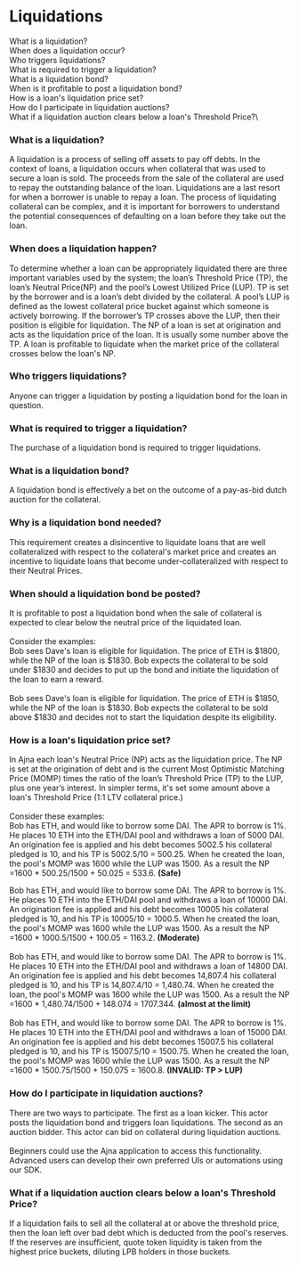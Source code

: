 # Liquidations

What is a liquidation?\
When does a liquidation occur?\
Who triggers liquidations?\
What is required to trigger a liquidation?\
What is a liquidation bond?\
When is it profitable to post a liquidation bond?\
How is a loan's liquidation price set?\
How do I participate in liquidation auctions?\
What if a liquidation auction clears below a loan's Threshold Price?\


### What is a liquidation?

A liquidation is a process of selling off assets to pay off debts. In the context of loans, a liquidation occurs when collateral that was used to secure a loan is sold. The proceeds from the sale of the collateral are used to repay the outstanding balance of the loan. Liquidations are a last resort for when a borrower is unable to repay a loan. The process of liquidating collateral can be complex, and it is important for borrowers to understand the potential consequences of defaulting on a loan before they take out the loan.

### When does a liquidation happen?

To determine whether a loan can be appropriately liquidated there are three important variables used by the system; the loan’s Threshold Price (TP), the loan’s Neutral Price(NP) and the pool’s Lowest Utilized Price (LUP). TP is set by the borrower and is a loan’s debt divided by the collateral. A pool’s LUP is defined as the lowest collateral price bucket against which someone is actively borrowing. If the borrower’s TP crosses above the LUP, then their position is eligible for liquidation. The NP of a loan is set at origination and acts as the liquidation price of the loan. It is usually some number above the TP. A loan is profitable to liquidate when the market price of the collateral crosses below the loan's NP.

### Who triggers liquidations?

Anyone can trigger a liquidation by posting a liquidation bond for the loan in question.

### What is required to trigger a liquidation?

The purchase of a liquidation bond is required to trigger liquidations.

### What is a liquidation bond?

A liquidation bond is effectively a bet on the outcome of a pay-as-bid dutch auction for the collateral.

### Why is a liquidation bond needed?

This requirement creates a disincentive to liquidate loans that are well collateralized with respect to the collateral's market price and creates an incentive to liquidate loans that become under-collateralized with respect to their Neutral Prices.

### When should a liquidation bond be posted?

It is profitable to post a liquidation bond when the sale of collateral is expected to clear below the neutral price of the liquidated loan.\
\
Consider the examples:\
Bob sees Dave's loan is eligible for liquidation. The price of ETH is $1800, while the NP of the loan is $1830. Bob expects the collateral to be sold under $1830 and decides to put up the bond and initiate the liquidation of the loan to earn a reward.\
\
Bob sees Dave's loan is eligible for liquidation. The price of ETH is $1850, while the NP of the loan is $1830. Bob expects the collateral to be sold above $1830 and decides not to start the liquidation despite its eligibility.

### How is a loan's liquidation price set?

In Ajna each loan's Neutral Price (NP) acts as the liquidation price. The NP is set at the origination of debt and is the current Most Optimistic Matching Price (MOMP) times the ratio of the loan’s Threshold Price (TP) to the LUP, plus one year’s interest. In simpler terms, it's set some amount above a loan's Threshold Price (1:1 LTV collateral price.)\
\
Consider these examples:\
Bob has ETH, and would like to borrow some DAI. The APR to borrow is 1%.  He places 10 ETH into the ETH/DAI pool and withdraws a loan of 5000 DAI. An origination fee is applied and his debt becomes 5002.5 his collateral pledged is 10, and his TP is 5002.5/10 = 500.25. When he created the loan, the pool's MOMP was 1600 while the LUP was 1500. As a result the NP =1600 \* 500.25/1500 +  50.025 = 533.6. **(Safe)**

Bob has ETH, and would like to borrow some DAI. The APR to borrow is 1%.  He places 10 ETH into the ETH/DAI pool and withdraws a loan of 10000 DAI. An origination fee is applied and his debt becomes 10005 his collateral pledged is 10, and his TP is 10005/10 = 1000.5. When he created the loan, the pool's MOMP was 1600 while the LUP was 1500. As a result the NP =1600 \* 1000.5/1500 + 100.05 = 1163.2. **(Moderate)**\
\
Bob has ETH, and would like to borrow some DAI. The APR to borrow is 1%. He places 10 ETH into the ETH/DAI pool and withdraws a loan of 14800 DAI. An origination fee is applied and his debt becomes 14,807.4 his collateral pledged is 10, and his TP is 14,807.4/10 = 1,480.74. When he created the loan, the pool's MOMP was 1600 while the LUP was 1500. As a result the NP =1600 \* 1,480.74/1500 + 148.074 = 1707.344. **(almost at the limit)**\
\
Bob has ETH, and would like to borrow some DAI. The APR to borrow is 1%.  He places 10 ETH into the ETH/DAI pool and withdraws a loan of 15000 DAI. An origination fee is applied and his debt becomes 15007.5 his collateral pledged is 10, and his TP is 15007.5/10 = 1500.75. When he created the loan, the pool's MOMP was 1600 while the LUP was 1500. As a result the NP =1600 \* 1500.75/1500 + 150.075 = 1600.8. **(INVALID: TP > LUP)**

### How do I participate in liquidation auctions?

There are two ways to participate. The first as a loan kicker. This actor posts the liquidation bond and triggers loan liquidations. The second as an auction bidder. This actor can bid on collateral during liquidation auctions.\
\
Beginners could use the Ajna application to access this functionality. \
Advanced users can develop their own preferred UIs or automations using our SDK.

### What if a liquidation auction clears below a loan's Threshold Price?

If a liquidation fails to sell all the collateral at or above the threshold price, then the loan left over bad debt which is deducted from the pool's reserves. If the reserves are insufficient, quote token liquidity is taken from the highest price buckets, diluting LPB holders in those buckets.
